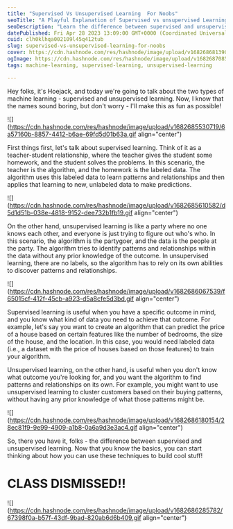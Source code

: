 ```yaml
---
title: "Supervised Vs Unsupervised Learning  For Noobs"
seoTitle: "A Playful Explanation of Supervised vs unsupervised Learning -Hoejack"
seoDescription: "Learn the difference between supervised and unsupervised learning in machine learning. Hoejack explains the two concepts in a fun and easy-to-understand way"
datePublished: Fri Apr 28 2023 13:09:00 GMT+0000 (Coordinated Universal Time)
cuid: clh0klhqa002109l45q412tub
slug: supervised-vs-unsupervised-learning-for-noobs
cover: https://cdn.hashnode.com/res/hashnode/image/upload/v1682686813901/64de32ce-bf5f-46b9-ab66-dc00c3be6bae.jpeg
ogImage: https://cdn.hashnode.com/res/hashnode/image/upload/v1682687085496/d6b0f1ea-bcf6-4bab-8904-89d53869b966.jpeg
tags: machine-learning, supervised-learning, unsupervised-learning

---
```


Hey folks, it's Hoejack, and today we're going to talk about the two types of machine learning - supervised and unsupervised learning. Now, I know that the names sound boring, but don't worry - I'll make this as fun as possible!

![](https://cdn.hashnode.com/res/hashnode/image/upload/v1682685530719/6a57160b-8857-4412-b6ae-69fd5d01b63a.gif align="center")

First things first, let's talk about supervised learning. Think of it as a teacher-student relationship, where the teacher gives the student some homework, and the student solves the problems. In this scenario, the teacher is the algorithm, and the homework is the labeled data. The algorithm uses this labeled data to learn patterns and relationships and then applies that learning to new, unlabeled data to make predictions.

![](https://cdn.hashnode.com/res/hashnode/image/upload/v1682685610582/d5d1d51b-038e-4818-9152-dee732b1fb19.gif align="center")

On the other hand, unsupervised learning is like a party where no one knows each other, and everyone is just trying to figure out who's who. In this scenario, the algorithm is the partygoer, and the data is the people at the party. The algorithm tries to identify patterns and relationships within the data without any prior knowledge of the outcome. In unsupervised learning, there are no labels, so the algorithm has to rely on its own abilities to discover patterns and relationships.

![](https://cdn.hashnode.com/res/hashnode/image/upload/v1682686067539/f65015cf-412f-45cb-a923-d5a8cfe5d3bd.gif align="center")

Supervised learning is useful when you have a specific outcome in mind, and you know what kind of data you need to achieve that outcome. For example, let's say you want to create an algorithm that can predict the price of a house based on certain features like the number of bedrooms, the size of the house, and the location. In this case, you would need labeled data (i.e., a dataset with the price of houses based on those features) to train your algorithm.

Unsupervised learning, on the other hand, is useful when you don't know what outcome you're looking for, and you want the algorithm to find patterns and relationships on its own. For example, you might want to use unsupervised learning to cluster customers based on their buying patterns, without having any prior knowledge of what those patterns might be.

![](https://cdn.hashnode.com/res/hashnode/image/upload/v1682686180154/28ec81f9-9e99-4909-a1b8-0a6a9d3e3ac4.gif align="center")

So, there you have it, folks - the difference between supervised and unsupervised learning. Now that you know the basics, you can start thinking about how you can use these techniques to build cool stuff!

# CLASS DISMISSED!!

![](https://cdn.hashnode.com/res/hashnode/image/upload/v1682686285782/67398f0a-b57f-43df-9bad-820ab6d6b409.gif align="center")